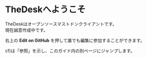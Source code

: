 # TheDeskへようこそ

TheDeskはオープンソースマストドンクライアントです。  
現在誠意作成中です。

右上の **Edit on GitHub** を押して誰でも編集に参加することができます。  
  
cf)は「参照」を示し、このガイド内の別ページにジャンプします。
